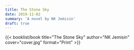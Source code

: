 ```yaml
---
title: The Stone Sky
date: 2019-11-02
summary: 'A novel by NK Jemisin'
draft: true
---
```


{{< booklist/book
title="The Stone Sky"
author="NK Jemisin"
cover="cover.jpg"
format="Print" >}}
